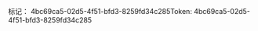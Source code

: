<span data-ttu-id="d8122-101">标记： 4bc69ca5-02d5-4f51-bfd3-8259fd34c285</span><span class="sxs-lookup"><span data-stu-id="d8122-101">Token: 4bc69ca5-02d5-4f51-bfd3-8259fd34c285</span></span>
